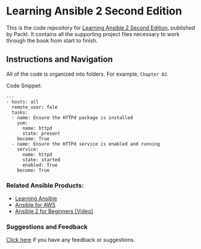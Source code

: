 # Learning Ansible 2 Second Edition

This is the code repository for [Learning Ansible 2 Second Edition](https://www.packtpub.com/networking-and-servers/learning-ansible-2-second-edition?utm_source=github&utm_medium=repository&utm_campaign=9781786464231), published by Packt. It contains all the supporting project files necessary to work through the book from start to finish.

## Instructions and Navigation

All of the code is organized into folders. For example, `Chapter 02`. 

Code Snippet:
```
---
- hosts: all
  remote_user: fale
  tasks:
  - name: Ensure the HTTPd package is installed
    yum:
      name: httpd
      state: present
    become: True
  - name: Ensure the HTTPd service is enabled and running
    service:
      name: httpd
      state: started
      enabled: True
    become: True
```

### Related Ansible Products:
* [Learning Ansible](https://www.packtpub.com/networking-and-servers/learning-ansible?utm_source=github&utm_medium=repository&utm_campaign=9781783550630)
* [Ansible for AWS](https://www.packtpub.com/virtualization-and-cloud/ansible-aws?utm_source=github&utm_medium=repository&utm_campaign=9781786469199)
* [Ansible 2 for Beginners [Video]](https://www.packtpub.com/networking-and-servers/ansible-2-beginners-video?utm_source=github&utm_medium=repository&utm_campaign=9781786465719)


### Suggestions and Feedback
[Click here](https://docs.google.com/forms/d/e/1FAIpQLSe5qwunkGf6PUvzPirPDtuy1Du5Rlzew23UBp2S-P3wB-GcwQ/viewform) if you have any feedback or suggestions.

